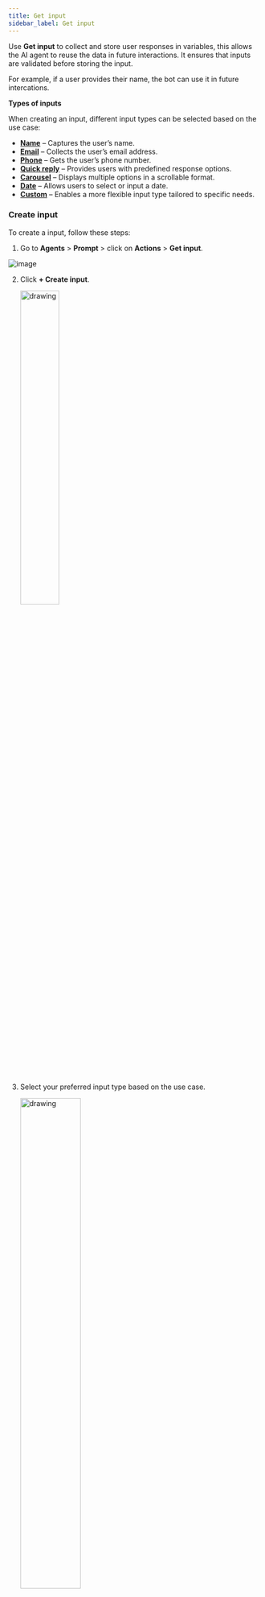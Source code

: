 ```yaml
---
title: Get input
sidebar_label: Get input  
---
```


Use **Get input** to collect and store user responses in variables, this allows the AI agent to reuse the data in future interactions. It ensures that inputs are validated before storing the input.

For example, if a user provides their name, the bot can use it in future intercations.

**Types of inputs**

When creating an input, different input types can be selected based on the use case:

* **[Name](#get-name-input)** – Captures the user’s name.
* **[Email](#email)** – Collects the user’s email address.
* **[Phone](#phone)** – Gets the user’s phone number.
* **[Quick reply](#add-quick-reply-buttons-to-the-ai-agent)** – Provides users with predefined response options.
* **[Carousel](#carousel)** – Displays multiple options in a scrollable format.
* **[Date](#date)** – Allows users to select or input a date.
* **[Custom](#custom)** – Enables a more flexible input type tailored to specific needs.

### Create input

To create a input, follow these steps:

1. Go to **Agents** > **Prompt** > click on **Actions** > **Get input**.

  ![image](https://cdn.yellowmessenger.com/assets/yellow-docs/get-ipnut.png)

2. Click **+ Create input**.

    <img src="https://cdn.yellowmessenger.com/assets/yellow-docs/create-input1.png" alt="drawing" width="40%"/>


3. Select your preferred input type based on the use case.

    <img src="https://cdn.yellowmessenger.com/assets/yellow-docs/choose-inputtype.png" alt="drawing" width="50%"/>


### Get name input

Use **Get name input** to capture and store the user's name during a conversation. This input remains available throughout the session and can be reused by referencing the same input name in the other conversations.

The table below describes the fields available in the Get Name Input action:

Field name | Description
-----------|------------
Input Name (Mandatory) | Defines the name of the input field where the user’s response will be stored. In this case, the field is labeled as **Name**.
Data type | Default data type is displayed. In this case, it is a String, meaning it only accepts text values.
Description | Provide additional details or context about the input field. This helps define how the AI agent will use the captured input.
Validation | Enter the validation rules to ensure the user provides valid input.<br/> Examples: – Allow upto 50 characters.<br/>– Reject names containing numbers.
Others | Enable **Mark User Input as Optional** checkbox:<br/> * If checked, the user is not required to provide their name.<br/> * If unchecked, the bot will prompt the user until a valid name is provided.

![Get input name](/files/name-input.gif)

### Email

Use Get Email input to collect and store a user’s email address during a conversation.

The table below describes the fields available in the Get Email input action:

Field name | Description
-----------|------------
Input name (Mandatory)| Specifies the name of the variable where the user’s input will be stored.
Data type |	Default data type is displayed. For email input, it is set as String.
Description (Mandatory) | Provide context about the input field. Example: "Collect user email ID" to inform the AI agent about the purpose of this input.
Validation | Ensures the user input follows the correct format. The current validation rule requires the email to contain exactly one "@" symbol to be considered valid. Additional validation rules can be added.
Example of User Input |	Provide an example of a valid email address, such as "johndoe@gmail.com", to guide users in entering the correct format.
Others | Enable **Mark user input as optional** checkbox:<br/>*	If checked, users are not required to provide an email address.<br/>* If unchecked, the bot will prompt the user until they enter a valid email.

![Email input](/files/email_input.gif)


### Phone

Use the **Get Phone input** action to collect and store a user’s phone number during a conversation. The collected number is saved in a variable and can be used for tasks such as sending notifications, verifying the user’s identity, or linking to order details.

The table below describes the fields available in the Get Phone Input action:

Field name | Description
-----------|------------
Variable name (Mandatory) | Define the variable where the user’s phone number will be stored. Example: mobile_Number.
Data type | Specify the type of data expected from the user. For phone input, it is set as Number.
Description	| Allows the user to provide additional details about the purpose of collecting the phone number. This field helps define how the AI agent will use the input.
Examples of expected input | Provides sample responses to help users understand the expected input format. Example: +91 9876543210.
Validation | Ensures the user input follows the correct format. In this case, users must select a country code to ensure proper phone number formatting. Additional validation rules can be added if needed.
Always save number with country code | If this option is enabled, the system will store the phone number with a country code, even if the user does not provide it.
Mark user input as optional | If checked, the user is not required to provide their phone number. If unchecked, the bot will prompt the user until a valid phone number is provided.

![Phone input](/files/phone-input.gif)

### Add Quick reply buttons to the AI agent

Use quick replies to present users with tap-to-select response options. They simplify input, reduce typing effort, and keep conversations on track.



The table below describes the available configuration fields:

Field name | Description
-----------|------------
Input name | Specifies the name of the input field where the selected quick reply will be stored.
Data type | Default data type is displayed. For quick reply input, it is set as String.
Description | Provide additional context or instructions about the quick reply input.
Dynamic options | Toggle this option to generate quick reply choices dynamically using variables. 
Options | Click **+ Add** to create static quick reply choices for users. More options can be added as required.
Others | Enable **Allow users to type input manually** (Checkbox) to protect sensitive information by replacing the characters with symbols to maintain privacy.

Refer to the following GIF to see how the Quick reply input will work:

![Quick reply](/files/quickreply.gif)

### Carousel

Use a carousel to present multiple options as horizontally scrollable cards. Each card can contain an image, title, description, and one or more buttons for user actions.


The table below describes each field in the carousel configuration:

Field name | Description
-----------|------------
Input name | The variable name where the selected response from the carousel will be stored.
Data type |	Default data type is displayed. For carousel input, it is set as String.
Description	| Enter a brief explanation of the input's purpose to provide clarity on what information is being collected.
Dynamic response | Toggle this option to generate carousel options dynamically using variables instead of static data.
Cards |	The individual items displayed in the carousel, which can include images, text, and buttons.<br/> **Image**: Allows you to upload an image (less than 10MB) to display the visual representation of the carousel item.<br/> **Title**: The main heading for the carousel item, giving a quick overview of the option.<br/> **Description**: Additional details about the carousel item to provide context to users.<br/> **Buttons**: Click **+ Add** button to add interactive buttons for each carousel item, enabling actions such as selecting an option or opening a link.
Others | Enable **Allow users to type input manually** (Checkbox) to enable users to type a response instead of selecting a button in the card.
 <img src="https://cdn.yellowmessenger.com/assets/yellow-docs/staticcarousel.png" alt="drawing" width="60%"/>
 <br/>

 
### Date

Use the date input field to collect structured, date-specific responses from users. You can apply validation to ensure the input falls within a defined range or meets formatting requirements.


The table below describes each field in the date configuration:

Field name | Description
-----------|------------
Input name	| Enter the name where the user's selected date will be stored.
Data type |	Default data type is displayed. For date input, it is set as "Date".
Description | A brief explanation of the purpose of the date input field.
Validation | Ensures that the entered date meets specified constraints.<br/> **Range: Min. / Max:**	Allows setting a minimum and maximum date range to restrict user input within a valid timeframe.<br/> **Custom instructions**: Specifies the format in which the date should be entered or displayed (example, YYYY-MM-DD, MM/DD/YYYY).
Others | Enable **Mark user input as optional** to allow users to skip providing a date if they prefer not to share it.

![Date input](/files/dateinput.gif)

### Custom

Use a custom field to collect user input in a specific format, apply validation rules, and store the response in a variable for later use. This field is ideal for capturing data like order IDs, ZIP codes, or any other input requiring tailored validation.



The table below describes each field in the custom input configuration:

Field name | Description
-----------|------------
Input name | Enter the name of the custom variable where the user's input will be stored. This variable can be used in the conversation.
Data type |	Select the preferred data type based on the custom input such as String or Number.
Description | Enter a brief explanation of what the field is used for.
Example of user input | Provides a sample input to guide the user toward the correct format. For example: “CUST1234” for a customer ID.
Validation | Ensures that the user input follows specific rules or formats.<br/> **Add custom validation**: You can define specific rules that the user’s input must follow. This ensures that the AI agent collects accurate and correctly formatted data based on your business requirements.
Others | Use the **Mark user input as optional** checkbox to allow users to skip this question if they prefer not to provide the information.

![Custom input](/files/custominput.gif)

### Location

Use the **Get Location input** action to collect and store a user’s location during a conversation. The collected location is stored as an object variable and can be used for tasks such as coordinating delivery services, suggesting nearby options, or validating service availability based on the user’s area.

The table below describes the fields available in the Location action:

Field name | Description
-----------|------------
Variable name (Mandatory) | Define the variable where the user’s location will be stored. Example: user_Location.
Data type | Default data type is displayed. For quick reply input, it is set as Object.
Description	| Allows the user to provide additional details about the purpose of collecting the Location. Example: "Please share your current address for delivery".
Select allowed countries | Allows you to restrict the location input to specific country codes. Useful when services are limited to certain regions.
Add custom instruction | Optionally add more specific instructions or hints to guide the user in providing their location.
Mark user input as optional	| If this option is selected, the user is not required to provide their location. If unchecked, the agent will prompt the user until valid location data is shared.

  <img src="https://cdn.yellowmessenger.com/assets/yellow-docs/locationinoput.png" alt="drawing" width="70%"/>
  
-----  

### Dynamic rich media

Dynamic rich media is used to display interactive, visually rich options to users such as carousels or cards that are generated dynamically. These responses are fetched via APIs or from functions via workflow.

You can use Dynamic rich media when:

* You want to personalize the experience with updated, real-time data.
* The options are not static and need to change based on API responses.
* You want to display content in a more engaging and structured format, such as a carousel or card layout.

**Examples**:

It is useful in scenarios where user options need to be customized for example:

* Displaying a list of available resorts or hotels
* Showing product recommendations
* Listing support ticket summaries
* Offering multilingual responses based on user preferences


The table below describes the fields available in the Dynamic rich media action:

Field name | Description
-----------|------------
Input name (Mandatory) | Define the name of the input field where the user’s response will be stored. 
Data type | Default data type is displayed. In this case, it is a String, meaning it only accepts text values.
Description | Provide details of what this input is about.
Linked workflow | Select the workflow you created to fetch and format the data.

#### How to configure Dynamic rich media

**Use case example**: Displaying images fetched from an API in cards format.

To configure dynamic rich media, follow these steps:

#### Step 1: Define Workflow

1. In the **Start node**, select **Event** as the start trigger type.

   ![](https://cdn.yellowmessenger.com/assets/yellow-docs/workflowstart.png)
   
2. Add an [API node](https://docs.yellow.ai/docs/platform_concepts/studio/api/add-api) to fetch images and store the response in a variable of type object.

    ![](https://cdn.yellowmessenger.com/assets/yellow-docs/getAPI-image.png)
    
3. Add a [Function node](https://docs.yellow.ai/docs/platform_concepts/studio/build/nodes/action-nodes-overview/function-node) to extract the image URL and name, and format them for display. Store the response in a variable.

     ![](https://cdn.yellowmessenger.com/assets/yellow-docs/image-function.png)
     
4. Add an **Output node**, select **Return a value**, and choose the variable where the response is stored.

    ![](https://cdn.yellowmessenger.com/assets/yellow-docs/format-image.png)
    
    
#### Step 2: Call Workflow in Prompt section

1. In prompt section, trigger the Workflow to fetch the images.

    ![](https://cdn.yellowmessenger.com/assets/yellow-docs/call-workflow-prompt.png)
    
#### Step 3: Use Dynamic rich media to display


1. Go to **Prompts** section > **Actions** > **Get input**.

    ![](https://cdn.yellowmessenger.com/assets/yellow-docs/create-input.png)
     
2. Select **Dynamic rich media** action.

    <img src="https://cdn.yellowmessenger.com/assets/yellow-docs/dynamic.png" alt="drawing" width="60%"/>

3. Define the following fileds:
    i. **Input name**: Enter the Input name, Description, and configured workflow.
    ii. **Describe what this input is about:** Provide details of what this input is about.
    iii. **Linked worklfow**: Select the workflow you created to fetch and format the data.
    
    <img src="https://cdn.yellowmessenger.com/assets/yellow-docs/dynamic-resort-fetch.png" alt="drawing" width="60%"/>
    
This how the image will be fetch and displayed in cards format:


   ![](https://cdn.yellowmessenger.com/assets/yellow-docs/cards-display.png)
        

      

   


  






